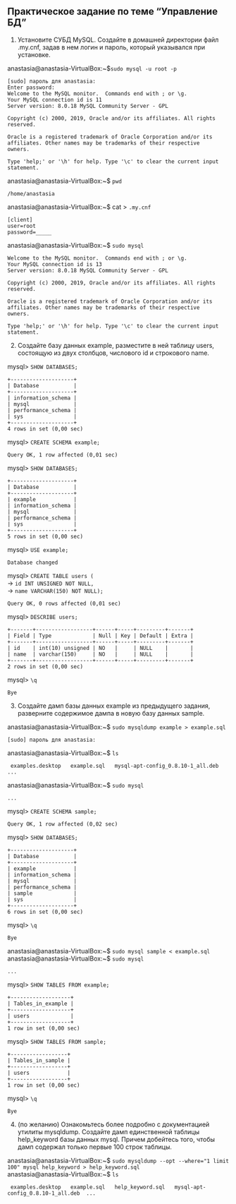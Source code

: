 ## Практическое задание по теме “Управление БД”
1. Установите СУБД MySQL. Создайте в домашней директории файл .my.cnf, задав в нем логин и пароль, который указывался при установке.  

anastasia@anastasia-VirtualBox:~$`sudo mysql -u root -p`  
```
[sudo] пароль для anastasia:
Enter password:
Welcome to the MySQL monitor.  Commands end with ; or \g.
Your MySQL connection id is 11
Server version: 8.0.18 MySQL Community Server - GPL

Copyright (c) 2000, 2019, Oracle and/or its affiliates. All rights reserved.

Oracle is a registered trademark of Oracle Corporation and/or its
affiliates. Other names may be trademarks of their respective
owners.

Type 'help;' or '\h' for help. Type '\c' to clear the current input statement.
```
anastasia@anastasia-VirtualBox:~$ `pwd`  
```
/home/anastasia
```
anastasia@anastasia-VirtualBox:~$ cat > `.my.cnf`  
```
[client]
user=root
password=_____
```
anastasia@anastasia-VirtualBox:~$ `sudo mysql`  
```
Welcome to the MySQL monitor.  Commands end with ; or \g.
Your MySQL connection id is 13
Server version: 8.0.18 MySQL Community Server - GPL

Copyright (c) 2000, 2019, Oracle and/or its affiliates. All rights reserved.

Oracle is a registered trademark of Oracle Corporation and/or its
affiliates. Other names may be trademarks of their respective
owners.

Type 'help;' or '\h' for help. Type '\c' to clear the current input statement.
```
2. Создайте базу данных example, разместите в ней таблицу users, состоящую из двух столбцов, числового id и строкового name.

mysql> `SHOW DATABASES;`  
```
+--------------------+
| Database           |
+--------------------+
| information_schema |
| mysql              |
| performance_schema |
| sys                |
+--------------------+
4 rows in set (0,00 sec)
```
mysql> `CREATE SCHEMA example;`  
```
Query OK, 1 row affected (0,01 sec)
```
mysql> `SHOW DATABASES;`
```
+--------------------+
| Database           |
+--------------------+
| example            |
| information_schema |
| mysql              |
| performance_schema |
| sys                |
+--------------------+
5 rows in set (0,00 sec)
```
mysql> `USE example;`  
```
Database changed
```
mysql> `CREATE TABLE users (`  
    ->   `id INT UNSIGNED NOT NULL,`  
    ->   `name VARCHAR(150) NOT NULL);`  
```
Query OK, 0 rows affected (0,01 sec)
```
mysql> `DESCRIBE users;`  
```
+-------+------------------+------+-----+---------+-------+
| Field | Type             | Null | Key | Default | Extra |
+-------+------------------+------+-----+---------+-------+
| id    | int(10) unsigned | NO   |     | NULL    |       |
| name  | varchar(150)     | NO   |     | NULL    |       |
+-------+------------------+------+-----+---------+-------+
2 rows in set (0,00 sec)
```
mysql> `\q`  
```
Bye
```
3. Создайте дамп базы данных example из предыдущего задания, разверните содержимое дампа в новую базу данных sample.

anastasia@anastasia-VirtualBox:~$ `sudo mysqldump example > example.sql`  
```
[sudo] пароль для anastasia:
```
anastasia@anastasia-VirtualBox:~$ `ls`  
```
 examples.desktop   example.sql   mysql-apt-config_0.8.10-1_all.deb   ...
 ```
anastasia@anastasia-VirtualBox:~$ `sudo mysql`  
```
...
```
mysql> `CREATE SCHEMA sample;`  
```
Query OK, 1 row affected (0,02 sec)
```
mysql> `SHOW DATABASES;`  
```
+--------------------+
| Database           |
+--------------------+
| example            |
| information_schema |
| mysql              |
| performance_schema |
| sample             |
| sys                |
+--------------------+
6 rows in set (0,00 sec)
```
mysql> `\q`  
```
Bye
```
anastasia@anastasia-VirtualBox:~$ `sudo mysql sample < example.sql`  
anastasia@anastasia-VirtualBox:~$ `sudo mysql`  
```
...
```
mysql> `SHOW TABLES FROM example;`  
```
+-------------------+
| Tables_in_example |
+-------------------+
| users             |
+-------------------+
1 row in set (0,00 sec)
```
mysql> `SHOW TABLES FROM sample;`  
```
+------------------+
| Tables_in_sample |
+------------------+
| users            |
+------------------+
1 row in set (0,00 sec)
```
mysql> `\q`  
```
Bye
```
4. (по желанию) Ознакомьтесь более подробно с документацией утилиты mysqldump. Создайте дамп единственной таблицы help_keyword базы данных mysql. Причем добейтесь того, чтобы дамп содержал только первые 100 строк таблицы.  

anastasia@anastasia-VirtualBox:~$ `sudo mysqldump --opt --where="1 limit 100" mysql help_keyword > help_keyword.sql`  
anastasia@anastasia-VirtualBox:~$ `ls`  
```
 examples.desktop   example.sql   help_keyword.sql   mysql-apt-config_0.8.10-1_all.deb  ...
```

